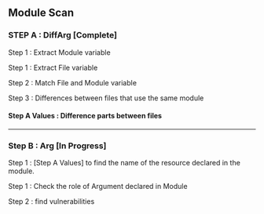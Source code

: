 <html>
<body>
<h2>Module Scan</h2>
<h3>STEP A : DiffArg [Complete] </h3>
<p> Step 1 : Extract Module variable </p>
<p> Step 1 : Extract File variable </p>
<p> Step 2 : Match File and Module variable </p>
<p> Step 3 : Differences between files that use the same module </p>
<h4>Step A Values : Difference parts between files</h4>

<hr />

<h3>Step B : Arg [In Progress] </h3>
<p> Step 1 : [Step A Values] to find the name of the resource declared in the module. </p>
<p> Step 1 : Check the role of Argument declared in Module </p>
<p> Step 2 : find vulnerabilities </p>


</body>
</html>
